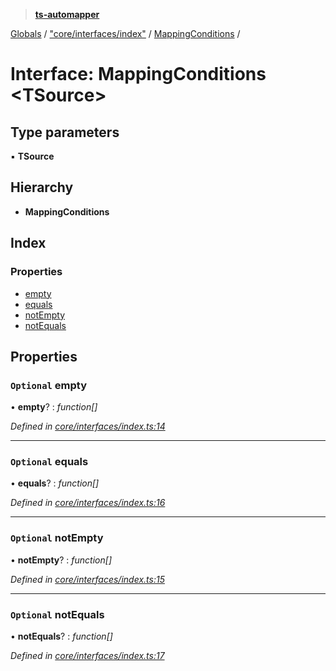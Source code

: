 > **[ts-automapper](../README.md)**

[Globals](../globals.md) / ["core/interfaces/index"](../modules/_core_interfaces_index_.md) / [MappingConditions](_core_interfaces_index_.mappingconditions.md) /

# Interface: MappingConditions <**TSource**>

## Type parameters

▪ **TSource**

## Hierarchy

* **MappingConditions**

## Index

### Properties

* [empty](_core_interfaces_index_.mappingconditions.md#optional-empty)
* [equals](_core_interfaces_index_.mappingconditions.md#optional-equals)
* [notEmpty](_core_interfaces_index_.mappingconditions.md#optional-notempty)
* [notEquals](_core_interfaces_index_.mappingconditions.md#optional-notequals)

## Properties

### `Optional` empty

• **empty**? : *function[]*

*Defined in [core/interfaces/index.ts:14](https://github.com/MADEiN83/ts-automapper/blob/a1de38d/src/core/interfaces/index.ts#L14)*

___

### `Optional` equals

• **equals**? : *function[]*

*Defined in [core/interfaces/index.ts:16](https://github.com/MADEiN83/ts-automapper/blob/a1de38d/src/core/interfaces/index.ts#L16)*

___

### `Optional` notEmpty

• **notEmpty**? : *function[]*

*Defined in [core/interfaces/index.ts:15](https://github.com/MADEiN83/ts-automapper/blob/a1de38d/src/core/interfaces/index.ts#L15)*

___

### `Optional` notEquals

• **notEquals**? : *function[]*

*Defined in [core/interfaces/index.ts:17](https://github.com/MADEiN83/ts-automapper/blob/a1de38d/src/core/interfaces/index.ts#L17)*